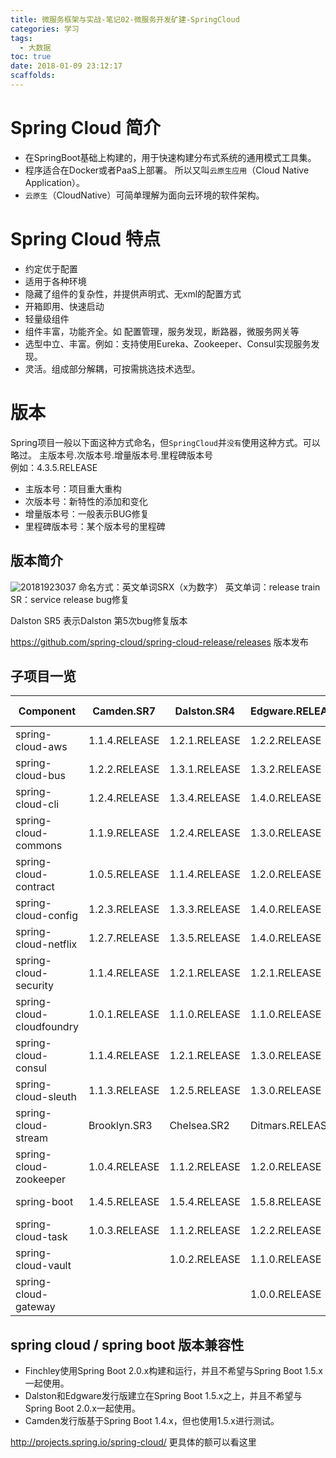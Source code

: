 ```yaml
---
title: 微服务框架与实战-笔记02-微服务开发矿建-SpringCloud
categories: 学习
tags:
  - 大数据
toc: true
date: 2018-01-09 23:12:17
scaffolds:
---
```


# Spring Cloud 简介
- 在SpringBoot基础上构建的，用于快速构建分布式系统的通用模式工具集。
- 程序适合在Docker或者PaaS上部署。 所以又叫`云原生应用`（Cloud Native Application）。
- `云原生`（CloudNative）可简单理解为面向云环境的软件架构。
# Spring Cloud 特点
- 约定优于配置
- 适用于各种环境
- 隐藏了组件的复杂性，并提供声明式、无xml的配置方式
- 开箱即用、快速启动
- 轻量级组件
- 组件丰富，功能齐全。如 配置管理，服务发现，断路器，微服务网关等
- 选型中立、丰富。例如：支持使用Eureka、Zookeeper、Consul实现服务发现。
- 灵活。组成部分解耦，可按需挑选技术选型。
# 版本
Spring项目一般以下面这种方式命名，但`SpringCloud`并`没有`使用这种方式。可以略过。
主版本号.次版本号.增量版本号.里程碑版本号  
例如：4.3.5.RELEASE
- 主版本号：项目重大重构
- 次版本号：新特性的添加和变化
- 增量版本号：一般表示BUG修复
- 里程碑版本号：某个版本号的里程碑
## 版本简介
![20181923037](http://ovasdkxqr.bkt.clouddn.com/image/blog/20181923037.png)
命名方式：英文单词SRX（x为数字）
英文单词：release train 
SR：service release bug修复

Dalston SR5 表示Dalston 第5次bug修复版本

https://github.com/spring-cloud/spring-cloud-release/releases 版本发布

## 子项目一览

Component | Camden.SR7 | Dalston.SR4 | Edgware.RELEASE | Finchley.M4 | Finchley.BUILD-SNAPSHOT
----------|------------|-------------|-----------------|-------------|------------------------
spring-cloud-aws | 1.1.4.RELEASE | 1.2.1.RELEASE | 1.2.2.RELEASE | 2.0.0.M2 | 2.0.0.BUILD-SNAPSHOT
spring-cloud-bus | 1.2.2.RELEASE | 1.3.1.RELEASE | 1.3.2.RELEASE | 2.0.0.M3 | 2.0.0.BUILD-SNAPSHOT
spring-cloud-cli | 1.2.4.RELEASE | 1.3.4.RELEASE | 1.4.0.RELEASE | 2.0.0.M1 | 2.0.0.BUILD-SNAPSHOT
spring-cloud-commons | 1.1.9.RELEASE | 1.2.4.RELEASE | 1.3.0.RELEASE | 2.0.0.M4 | 2.0.0.BUILD-SNAPSHOT
spring-cloud-contract | 1.0.5.RELEASE | 1.1.4.RELEASE | 1.2.0.RELEASE | 2.0.0.M4 | 2.0.0.BUILD-SNAPSHOT
spring-cloud-config | 1.2.3.RELEASE | 1.3.3.RELEASE | 1.4.0.RELEASE | 2.0.0.M4 | 2.0.0.BUILD-SNAPSHOT
spring-cloud-netflix | 1.2.7.RELEASE | 1.3.5.RELEASE | 1.4.0.RELEASE | 2.0.0.M4 | 2.0.0.BUILD-SNAPSHOT
spring-cloud-security | 1.1.4.RELEASE | 1.2.1.RELEASE | 1.2.1.RELEASE | 2.0.0.M1 | 2.0.0.BUILD-SNAPSHOT
spring-cloud-cloudfoundry | 1.0.1.RELEASE | 1.1.0.RELEASE | 1.1.0.RELEASE | 2.0.0.M1 | 2.0.0.BUILD-SNAPSHOT
spring-cloud-consul | 1.1.4.RELEASE | 1.2.1.RELEASE | 1.3.0.RELEASE | 2.0.0.M3 | 2.0.0.BUILD-SNAPSHOT
spring-cloud-sleuth | 1.1.3.RELEASE | 1.2.5.RELEASE | 1.3.0.RELEASE | 2.0.0.M4 | 2.0.0.BUILD-SNAPSHOT
spring-cloud-stream | Brooklyn.SR3 | Chelsea.SR2 | Ditmars.RELEASE | Elmhurst.M3 | Elmhurst.BUILD-SNAPSHOT
spring-cloud-zookeeper | 1.0.4.RELEASE | 1.1.2.RELEASE | 1.2.0.RELEASE | 2.0.0.M3 | 2.0.0.BUILD-SNAPSHOT
spring-boot | 1.4.5.RELEASE | 1.5.4.RELEASE | 1.5.8.RELEASE | 2.0.0.M6 | 2.0.0.BUILD-SNAPSHOT
spring-cloud-task | 1.0.3.RELEASE | 1.1.2.RELEASE | 1.2.2.RELEASE | 2.0.0.M2 | 2.0.0.RELEASE
spring-cloud-vault |   | 1.0.2.RELEASE | 1.1.0.RELEASE | 2.0.0.M4 | 2.0.0.BUILD-SNAPSHOT
spring-cloud-gateway |   |   | 1.0.0.RELEASE | 2.0.0.M4 | 2.0.0.BUILD-SNAPSHOT


## spring cloud / spring boot 版本兼容性

- Finchley使用Spring Boot 2.0.x构建和运行，并且不希望与Spring Boot 1.5.x一起使用。
- Dalston和Edgware发行版建立在Spring Boot 1.5.x之上，并且不希望与Spring Boot 2.0.x一起使用。
- Camden发行版基于Spring Boot 1.4.x，但也使用1.5.x进行测试。

http://projects.spring.io/spring-cloud/ 更具体的额可以看这里